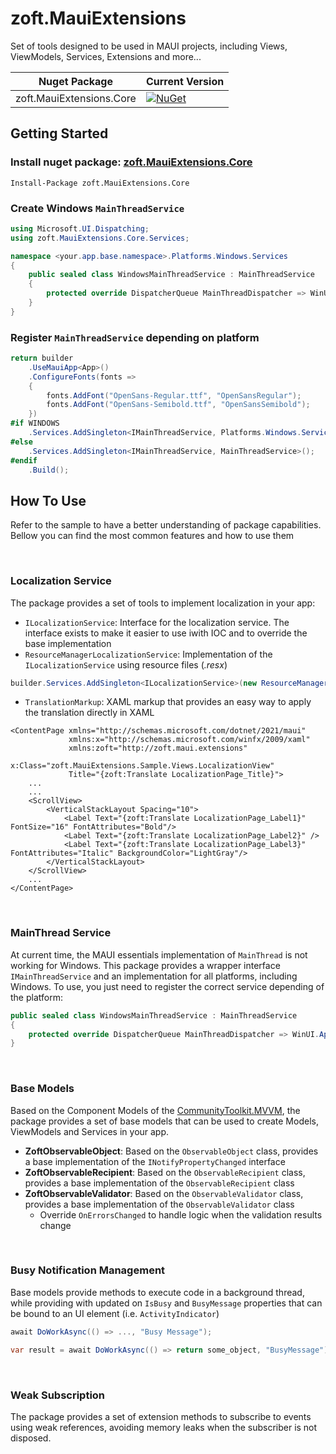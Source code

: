 # zoft.MauiExtensions

Set of tools designed to be used in MAUI projects, including Views, ViewModels, Services, Extensions and more...

Nuget Package | Current Version
--- | ---
| zoft.MauiExtensions.Core | [![NuGet](https://img.shields.io/nuget/v/zoft.MauiExtensions.Core.svg)](https://www.nuget.org/packages/zoft.MauiExtensions.Core/)


## Getting Started

### Install nuget package: [zoft.MauiExtensions.Core](https://www.nuget.org/packages/zoft.MauiExtensions.Core/)
 
```
Install-Package zoft.MauiExtensions.Core
```

### Create Windows `MainThreadService`

```csharp
using Microsoft.UI.Dispatching;
using zoft.MauiExtensions.Core.Services;

namespace <your.app.base.namespace>.Platforms.Windows.Services
{
    public sealed class WindowsMainThreadService : MainThreadService
    {
        protected override DispatcherQueue MainThreadDispatcher => WinUI.App.Dispatcher;
    }
}
```

### Register `MainThreadService` depending on platform

```csharp
return builder
    .UseMauiApp<App>()
    .ConfigureFonts(fonts =>
    {
        fonts.AddFont("OpenSans-Regular.ttf", "OpenSansRegular");
        fonts.AddFont("OpenSans-Semibold.ttf", "OpenSansSemibold");
    })
#if WINDOWS
    .Services.AddSingleton<IMainThreadService, Platforms.Windows.Services.WindowsMainThreadService>();
#else
    .Services.AddSingleton<IMainThreadService, MainThreadService>();
#endif
    .Build();
```

## How To Use
Refer to the sample to have a better understanding of package capabilities. Bellow you can find the most common features and how to use them

</br>

### Localization Service

The package provides a set of tools to implement localization in your app:
- `ILocalizationService`: Interface for the localization service. The interface exists to make it easier to use iwith IOC and to override the base implementation
- `ResourceManagerLocalizationService`: Implementation of the `ILocalizationService` using resource files (*.resx*)
```csharp
builder.Services.AddSingleton<ILocalizationService>(new ResourceManagerLocalizationService(AppResources.ResourceManager, SupportedLanguages.DefaultLanguage));
```
- `TranslationMarkup`: XAML markup that provides an easy way to apply the translation directly in XAML
```xaml
<ContentPage xmlns="http://schemas.microsoft.com/dotnet/2021/maui"
             xmlns:x="http://schemas.microsoft.com/winfx/2009/xaml"
             xmlns:zoft="http://zoft.maui.extensions"
             x:Class="zoft.MauiExtensions.Sample.Views.LocalizationView"
             Title="{zoft:Translate LocalizationPage_Title}">
    ...
    ...
    <ScrollView>
        <VerticalStackLayout Spacing="10">
            <Label Text="{zoft:Translate LocalizationPage_Label1}" FontSize="16" FontAttributes="Bold"/>
            <Label Text="{zoft:Translate LocalizationPage_Label2}" />
            <Label Text="{zoft:Translate LocalizationPage_Label3}" FontAttributes="Italic" BackgroundColor="LightGray"/>
        </VerticalStackLayout>
    </ScrollView>
    ...
</ContentPage>
```

</br>

### MainThread Service

At current time, the MAUI essentials implementation of `MainThread` is not working for Windows. This package provides a wrapper interface `IMainThreadService` and an implementation for all platforms, including Windows.
To use, you just need to register the correct service depending of the platform:
```csharp
public sealed class WindowsMainThreadService : MainThreadService
{
    protected override DispatcherQueue MainThreadDispatcher => WinUI.App.Dispatcher;
}
```

</br>

### Base Models

Based on the Component Models of the [CommunityToolkit.MVVM](), the package provides a set of base models that can be used to create Models, ViewModels and Services in your app.

- **ZoftObservableObject**: Based on the `ObservableObject` class, provides a base implementation of the `INotifyPropertyChanged` interface
- **ZoftObservableRecipient**: Based on the `ObservableRecipient` class, provides a base implementation of the `ObservableRecipient` class
- **ZoftObservableValidator**: Based on the `ObservableValidator` class, provides a base implementation of the `ObservableValidator` class
    - Override `OnErrorsChanged` to handle logic when the validation results change

</br>

### Busy Notification Management
Base models provide methods to execute code in a background thread, while providing with updated on `IsBusy` and `BusyMessage` properties that can be bound to an UI element (i.e. `ActivityIndicator`)
```csharp
await DoWorkAsync(() => ..., "Busy Message");

var result = await DoWorkAsync(() => return some_object, "BusyMessage");
```

</br>

### Weak Subscription

The package provides a set of extension methods to subscribe to events using weak references, avoiding memory leaks when the subscriber is not disposed.

